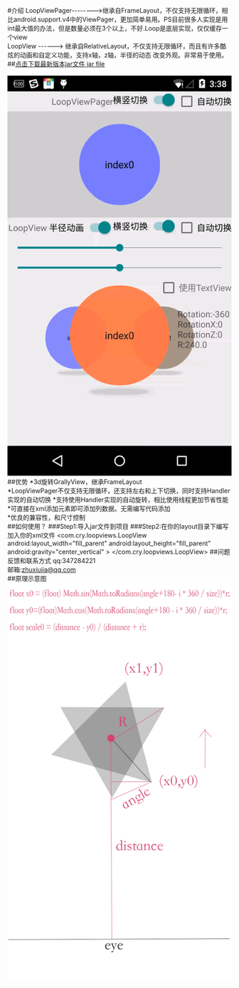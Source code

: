 #介绍
LoopViewPager-------->继承自FrameLayout，不仅支持无限循环，相比android.support.v4中的ViewPager，更加简单易用。PS目前很多人实现是用int最大值的办法，但是数量必须在3个以上，不好.Loop是底层实现，仅仅缓存一个view<br />
LoopView     ------> 继承自RelativeLayout，不仅支持无限循环，而且有许多酷炫的动画和自定义功能，支持x轴，z轴，半径的动态 改变外观。非常易于使用。<br />
##[点击下载最新版本jar文件   jar file](https://github.com/zhuxiujia/LoopView/blob/master/loopview-1.4.5.jar?raw=true)<br />
<br />
![image](demo.gif)
##优势
*3d旋转GrallyView，继承FrameLayout<br />
*LoopViewPager不仅支持无限循环，还支持左右和上下切换，同时支持Handler实现的自动切换
*支持使用Handler实现的自动旋转，相比使用线程更加节省性能<br />
*可直接在xml添加元素即可添加列数据。无需编写代码添加<br />
*优良的兼容性，和尺寸控制<br />
##如何使用？
###Step1:导入jar文件到项目
###Step2:在你的layout目录下编写加入你的xml文件
        <com.cry.loopviews.LoopView
        android:layout_width="fill_parent"
        android:layout_height="fill_parent"
        android:gravity="center_vertical"
        >
              <!--此处添加你的任意View或者layout元素 -->
        <ImageView
        android:layout_width="200dp"
        android:layout_height="200dp"
        android:src="@drawable/ic_launcher"    
        />
              <!-- 可以包裹任意多的view 和layout -->
        </com.cry.loopviews.LoopView>
##问题反馈和联系方式
qq:347284221<br />
邮箱:zhuxiujia@qq.com<br />
##原理示意图
![ABC](hao.png)